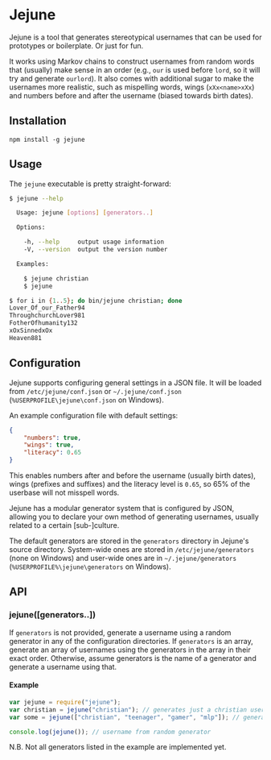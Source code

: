 # Jejune

Jejune is a tool that generates stereotypical usernames that can be used for
prototypes or boilerplate. Or just for fun.

It works using Markov chains to construct usernames from random words that
(usually) make sense in an order (e.g., `our` is used before `lord`, so it will
try and generate `ourlord`). It also comes with additional sugar to make the
usernames more realistic, such as mispelling words, wings (`xXx<name>xXx`) and
numbers before and after the username (biased towards birth dates).

## Installation

`npm install -g jejune`

## Usage

The `jejune` executable is pretty straight-forward:

```bash
$ jejune --help

  Usage: jejune [options] [generators..]

  Options:

    -h, --help     output usage information
    -V, --version  output the version number

  Examples:

    $ jejune christian
    $ jejune

$ for i in {1..5}; do bin/jejune christian; done
Lover_Of_our_Father94
ThroughchurchLover981
FotherOfhumanity132
xOxSinnedxOx
Heaven881
```

## Configuration

Jejune supports configuring general settings in a JSON file. It will be
loaded from `/etc/jejune/conf.json` or `~/.jejune/conf.json` (`%USERPROFILE\jejune\conf.json` on Windows).

An example configuration file with default settings:

```json
{
    "numbers": true,
    "wings": true,
    "literacy": 0.65
}
```

This enables numbers after and before the username (usually birth dates), wings (prefixes and suffixes)
and the literacy level is `0.65`, so 65% of the userbase will not misspell words.

Jejune has a modular generator system that is configured by JSON, allowing you
to declare your own method of generating usernames, usually related to a certain [sub-]culture.

The default generators are stored in the `generators` directory in Jejune's source directory.
System-wide ones are stored in `/etc/jejune/generators` (none on Windows) and user-wide ones
are in `~/.jejune/generators` (`%USERPROFILE%\jejune\generators` on Windows).

## API

### jejune([generators..])

If `generators` is not provided, generate a username using a random generator in any of the configuration
directories. If `generators` is an array, generate an array of usernames using the generators in the array
in their exact order. Otherwise, assume generators is the name of a generator and generate a username
using that.

#### Example

```js
var jejune = require("jejune");
var christian = jejune("christian"); // generates just a christian username
var some = jejune(["christian", "teenager", "gamer", "mlp"]); // generates an array of usernames in that order

console.log(jejune()); // username from random generator
```

N.B. Not all generators listed in the example are implemented yet.
